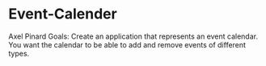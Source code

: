 # Event-Calender
Axel Pinard
Goals: Create an application that represents an event calendar.  You want the calendar to be able to add and remove events of different types.
